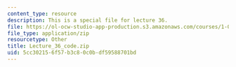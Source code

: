 ```yaml
---
content_type: resource
description: This is a special file for lecture 36.
file: https://ol-ocw-studio-app-production.s3.amazonaws.com/courses/1-00-introduction-to-computers-and-engineering-problem-solving-spring-2012/5cc302156f57b3c80c0bdf59588701bd_Lecture_36_code.zip
file_type: application/zip
resourcetype: Other
title: Lecture_36_code.zip
uid: 5cc30215-6f57-b3c8-0c0b-df59588701bd
---
```

